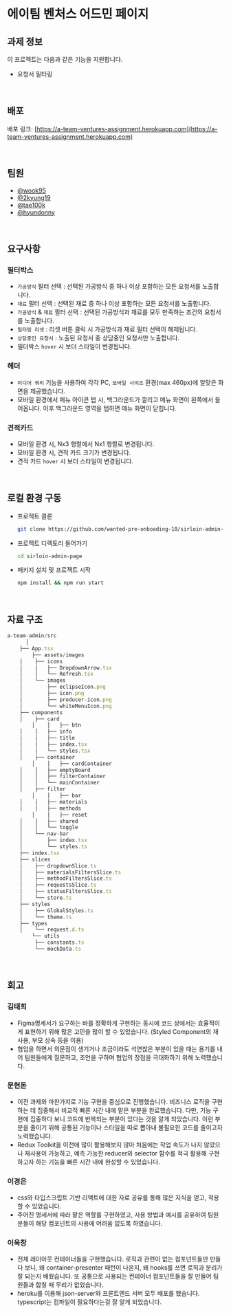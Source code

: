 # 에이팀 벤처스 어드민 페이지

## 과제 정보

이 프로젝트는 다음과 같은 기능을 지원합니다.

- 요청서 필터링

<br />

## 배포

배포 링크: [https://a-team-ventures-assignment.herokuapp.com](https://a-team-ventures-assignment.herokuapp.com)

<br />

## 팀원

- [@wook95](https://github.com/wook95)
- [@2kyung19](https://github.com/2kyung19)
- [@tae100k](https://github.com/tae100k)
- [@hyundonny](https://github.com/hyundonny)

<br />

## 요구사항
### 필터박스

- `가공방식` 필터 선택 : 선택된 가공방식 중 하나 이상 포함하는 모든 요청서를 노출합니다.
- `재료` 필터 선택 : 선택된 재료 중 하나 이상 포함하는 모든 요청서를 노출합니다.
- `가공방식` & `재료` 필터 선택 : 선택된 가공방식과 재료를 모두 만족하는 조건의 요청서를 노출합니다.
- `필터링 리셋` : 리셋 버튼 클릭 시 가공방식과 재료 필터 선택이 해제됩니다.
- `상담중인 요청서` : 노출된 요청서 중 상담중인 요청서만 노출합니다.
- 필더박스 `hover` 시 보더 스타일이 변경됩니다.    

### 헤더

- `미디어 쿼리` 기능을 사용하여 각각 PC, `모바일 사이즈` 환경(max 460px)에 알맞은 화면을 제공했습니다.
- 모바일 환경에서 메뉴 아이콘 탭 시, 백그라운드가 깔리고 메뉴 화면이 왼쪽에서 들어옵니다. 이후 백그라운드 영역을 탭하면 메뉴 화면이 닫힙니다.

### 견적카드

- 모바일 환경 시, Nx3 행렬에서 Nx1 행렬로 변경됩니다.
- 모바일 환경 시, 견적 카드 크기가 변경됩니다.
- 견적 카드 `hover` 시 보더 스타일이 변경됩니다.


<br />

## 로컬 환경 구동

- 프로젝트 클론

  ```bash
  git clone https://github.com/wanted-pre-onboading-10/sirloin-admin-page
  ```

- 프로젝트 디렉토리 들어가기

  ```bash
  cd sirloin-admin-page
  ```

- 패키지 설치 및 프로젝트 시작

  ```bash
  npm install && npm run start
  ```
 
<br />

## 자료 구조

```jsx
a-team-admin/src
	  │
    ├── App.tsx
		├── assets/images
    │    ├── icons
    │    │   ├── DropdownArrow.tsx
    │    │   └── Refresh.tsx
    │    └── images
    │        ├── eclipseIcon.png
    │        ├── icon.png
    │        ├── producer-icon.png
    │        └── whiteMenuIcon.png
    ├── components
    │    ├── card
		│    │   ├── btn
    │    │   ├── info
    │    │   ├── title
    │    │   ├── index.tsx
    │    │   └── styles.tsx
    │    ├── container
		│    │   ├── cardContainer
    │    │   ├── emptyBoard
    │    │   ├── filterContainer
    │    │   └── mainContainer
    │    ├── filter
		│    │   ├── bar
    │    │   ├── materials
    │    │   ├── methods
		│    │   ├── reset
    │    │   ├── shared
    │    │   └── toggle
    │    └── nav-bar
    │        ├── index.tsx
    │        └── styles.ts
    ├── index.tsx
    ├── slices
    │    ├── dropdownSlice.ts
    │    ├── materialsFiltersSlice.ts
    │    ├── methodFiltersSlice.ts
    │    ├── requestsSlice.ts
    │    ├── statusFiltersSlice.ts
    │    └── store.ts  
    ├── styles
    │    ├── GlobalStyles.ts
    │    └── theme.ts
    ├── types
    │    └── request.d.ts 
		└── utils
         ├── constants.ts
         └── mockData.ts
```

<br />

## 회고

### 김태희

- Figma명세서가 요구하는 바를 정확하게 구현하는 동시에 코드 상에서는 효율적이게 표현하기 위해 많은 고민을 많이 할 수 있었습니다. (Styled Component의 재사용, 부모 상속 등을 이용)
- 협업을 하면서 의문점이 생기거나 조금이라도 석연찮은 부분이 있을 때는 용기를 내어 팀원들에게 질문하고, 조언을 구하며 협업의 장점을 극대화하기 위해 노력했습니다.

### 문현돈

- 이전 과제와 마찬가지로 기능 구현을 중심으로 진행했습니다. 비즈니스 로직을 구현하는 데 집중해서 비교적 빠른 시간 내에 맡은 부분을 완료했습니다. 다만, 기능 구현에 집중하다 보니 코드에 반복되는 부분이 있다는 것을 알게 되었습니다. 이런 부분을 줄이기 위해 공통된 기능이나 스타일을 따로 뽑아내 불필요한 코드를 줄이고자 노력했습니다.
- Redux Toolkit을 이전에 많이 활용해보지 않아 처음에는 작업 속도가 나지 않았으나 재사용이 가능하고, 예측 가능한 reducer와 selector 함수를 적극 활용해 구현하고자 하는 기능을 빠른 시간 내에 완성할 수 있었습니다.

### 이경은

- css와 타입스크립트 기반 리액트에 대한 자료 공유를 통해 많은 지식을 얻고, 적용할 수 있었습니다.
- 주어진 명세서에 따라 맡은 역할를 구현하였고, 사용 방법과 예시를 공유하여 팀원분들이 해당 컴포넌트의 사용에 어려움 없도록 하였습니다.

### 이욱창

- 전체 레이아웃 컨테이너들을 구현했습니다. 로직과 관련이 없는 컴포넌트들만 만들다 보니, 왜 container-presenter 패턴이 나온지, 왜 hooks를 쓰면 로직과 분리가 잘 되는지 배웠습니다. 또 공통으로 사용되는 컨테이너 컴포넌트들을 잘 만들어 팀원들과 합칠 때 무리가 없었습니다.
- heroku를 이용해 json-server와 프론트엔드 서버 모두 배포를 했습니다. typescript는 컴파일이 필요하다는걸 잘 알게 되었습니다.

